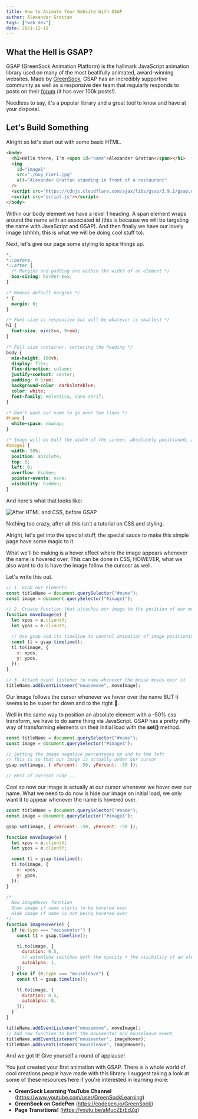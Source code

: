 ```yaml
---
title: How to Animate Your Website With GSAP
author: Alexander Grattan
tags: ["web dev"]
date: 2021-12-19
---
```


## What the Hell is GSAP?

GSAP (GreenSock Animation Platform) is the hallmark JavaScript animation library used on many of the most beatifully animated, award-winning websites. Made by [GreenSock](https://greensock.com/), GSAP has an incredibly supportive community as well as a responsive dev team that regularly responds to posts on their [forum](https://greensock.com/forums/forum/11-gsap/) (it has over 100k posts!).

Needless to say, it's a popular library and a great tool to know and have at your disposal.

## Let's Build Something

Alright so let's start out with some basic HTML.

```html
<body>
  <h1>Hello there, I'm <span id="name">Alexander Grattan</span></h1>
  <img
    id="image1"
    src="./Guy_Fieri.jpg"
    alt="Alexander Grattan standing in front of a restaurant"
  />
  <script src="https://cdnjs.cloudflare.com/ajax/libs/gsap/3.9.1/gsap.min.js"></script>
  <script src="script.js"></script>
</body>
```

Within our body element we have a level 1 heading. A span element wraps around the name with an associated id (this is because we will be targeting the name with JavaScript and GSAP). And then finally we have our lovely image (shhhh, this is what we will be doing cool stuff to).

Next, let's give our page some styling to spice things up.

```css
*,
*::before,
*::after {
  /* Margins and padding are within the width of an element */
  box-sizing: border-box;
}

/* Remove default margins */
* {
  margin: 0;
}

/* Font-size is responsive but will be whatever is smallest */
h1 {
  font-size: min(8vw, 9rem);
}

/* Full size container, centering the heading */
body {
  min-height: 100vh;
  display: flex;
  flex-direction: column;
  justify-content: center;
  padding: 0 1rem;
  background-color: darkslateblue;
  color: white;
  font-family: Helvetica, sans-serif;
}

/* Don't want our name to go over two lines */
#name {
  white-space: nowrap;
}

/* Image will be half the width of the screen, absolutely positioned, and hidden...for now */
#image1 {
  width: 50%;
  position: absolute;
  top: 0;
  left: 0;
  overflow: hidden;
  pointer-events: none;
  visibility: hidden;
}
```

And here's what that looks like:

![After HTML and CSS, before GSAP](../../images/GSAP_Image_1.png)

Nothing too crazy, after all this isn't a tutorial on CSS and styling.

Alright, let's get into the special stuff, the special sauce to make this simple page have some magic to it.

What we'll be making is a hover effect where the image appears whenever the name is hovered over. This can be done in CSS, HOWEVER, what we also want to do is have the image follow the cursosr as well.

Let's write this out.

```js
// 1. Grab our elements
const titleName = document.querySelector("#name");
const image = document.querySelector("#image1");

// 2. Create function that attaches our image to the position of our mouse
function moveImage(e) {
  let xpos = e.clientX;
  let ypos = e.clientY;

  // Use gsap and its timeline to control animation of image positioning
  const tl = gsap.timeline();
  tl.to(image, {
    x: xpos,
    y: ypos,
  });
}

// 3. Attach event listener to name whenever the mouse moves over it
titleName.addEventListener("mousemove", moveImage);
```

Our image follows the cursor whenever we hover over the name BUT it seems to be super far down and to the right 🤔.

Well in the same way to position an absolute element with a -50% css transform, we have to do same thing via JavaScript. GSAP has a pretty nifty way of transforming elements on their initial load with the **set()** method.

```js
const titleName = document.querySelector("#name");
const image = document.querySelector("#image1");

// Setting the image negative percentages up and to the left
// This is so that our image is actually under our cursor
gsap.set(image, { xPercent: -50, yPercent: -50 });

// Rest of current code...
```

Cool so now our image is actually at our cursor whenever we hover over our name. What we need to do now is hide our image on initial load, we only want it to appear whenever the name is hovered over.

```js
const titleName = document.querySelector("#name");
const image = document.querySelector("#image1");

gsap.set(image, { xPercent: -50, yPercent: -50 });

function moveImage(e) {
  let xpos = e.clientX;
  let ypos = e.clientY;

  const tl = gsap.timeline();
  tl.to(image, {
    x: xpos,
    y: ypos,
  });
}

/*
  New imageHover function
  Show image if name starts to be hovered over
  Hide image if name is not being hovered over
*/
function imageHover(e) {
  if (e.type === "mouseenter") {
    const t1 = gsap.timeline();

    t1.to(image, {
      duration: 0.5,
      // autoAlpha switches both the opacity + the visibility of an element
      autoAlpha: 1,
    });
  } else if (e.type === "mouseleave") {
    const tl = gsap.timeline();

    tl.to(image, {
      duration: 0.5,
      autoAlpha: 0,
    });
  }
}

titleName.addEventListener("mousemove", moveImage);
// Add new function to both the mouseenter and mouseleave event
titleName.addEventListener("mouseenter", imageHover);
titleName.addEventListener("mouseleave", imageHover);
```

And we got it! Give yourself a round of applause!

You just created your first animation with GSAP. There is a whole world of cool creations people have made with this library. I suggest taking a look at some of these resources here if you're interested in learning more:

- **GreenSock Learning YouTube Channel** (<https://www.youtube.com/user/GreenSockLearning>)
- **GreenSock on CodePen** (<https://codepen.io/GreenSock>)
- **Page Transitions!** (<https://youtu.be/aMucZErEdZg>)
